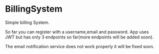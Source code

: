 # BillingSystem

Simple billing System.

So far you can register with a username,email and password. App uses JWT but has only 3 endpoints so far(more endpoints will be added soon).

The email notification service does not work properly it will be fixed soon.
